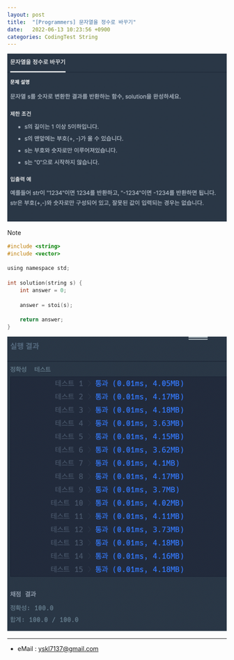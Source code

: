 ```yaml
---
layout: post
title:  "[Programmers] 문자열을 정수로 바꾸기"
date:   2022-06-13 10:23:56 +0900
categories: CodingTest String
---
```


![Scr2](/img/220613/220613_2Scr2.png)

Note <br>

~~~ c
#include <string>
#include <vector>

using namespace std;

int solution(string s) {
    int answer = 0;
    
    answer = stoi(s);
    
    return answer;
}
~~~

![Scr1](/img/220613/220613_2Scr1.png)

***
* eMail : <yskl7137@gmail.com>
